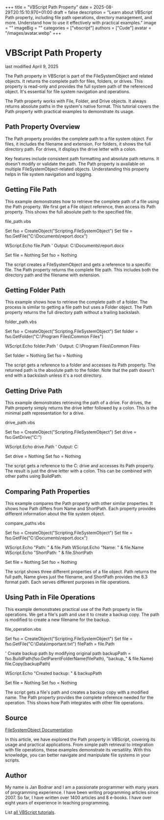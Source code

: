 +++
title = "VBScript Path Property"
date = 2025-08-29T20:15:10.970+01:00
draft = false
description = "Learn about VBScript Path property, including file path operations, directory management, and more. Understand how to use it effectively with practical examples."
image = ""
imageBig = ""
categories = ["vbscript"]
authors = ["Cude"]
avatar = "/images/avatar.webp"
+++

# VBScript Path Property

last modified April 9, 2025

The Path property in VBScript is part of the
FileSystemObject and related objects. It returns the complete path
for files, folders, or drives. This property is read-only and provides the full
system path of the referenced object. It's essential for file system navigation
and operations.

The Path property works with File, Folder,
and Drive objects. It always returns absolute paths in the system's
native format. This tutorial covers the Path property with practical
examples to demonstrate its usage.

## Path Property Overview

The Path property provides the complete path to a file system object.
For files, it includes the filename and extension. For folders, it shows the
full directory path. For drives, it displays the drive letter with a colon.

Key features include consistent path formatting and absolute path returns. It
doesn't modify or validate the path. The Path property is available
on multiple FileSystemObject-related objects. Understanding this property helps
in file system navigation and logging.

## Getting File Path

This example demonstrates how to retrieve the complete path of a file using the
Path property. We first get a File object reference, then access
its Path property. This shows the full absolute path to the specified file.

file_path.vbs
  

Set fso = CreateObject("Scripting.FileSystemObject")
Set file = fso.GetFile("C:\Documents\report.docx")

WScript.Echo file.Path ' Output: C:\Documents\report.docx

Set file = Nothing
Set fso = Nothing

The script creates a FileSystemObject and gets a reference to a
specific file. The Path property returns the complete file path.
This includes both the directory path and the filename with extension.

## Getting Folder Path

This example shows how to retrieve the complete path of a folder. The process is
similar to getting a file path but uses a Folder object. The Path
property returns the full directory path without a trailing backslash.

folder_path.vbs
  

Set fso = CreateObject("Scripting.FileSystemObject")
Set folder = fso.GetFolder("C:\Program Files\Common Files")

WScript.Echo folder.Path ' Output: C:\Program Files\Common Files

Set folder = Nothing
Set fso = Nothing

The script gets a reference to a folder and accesses its Path
property. The returned path is the absolute path to the folder. Note that the
path doesn't end with a backslash unless it's a root directory.

## Getting Drive Path

This example demonstrates retrieving the path of a drive. For drives, the
Path property simply returns the drive letter followed by a colon.
This is the minimal path representation for a drive.

drive_path.vbs
  

Set fso = CreateObject("Scripting.FileSystemObject")
Set drive = fso.GetDrive("C:")

WScript.Echo drive.Path ' Output: C:

Set drive = Nothing
Set fso = Nothing

The script gets a reference to the C: drive and accesses its Path
property. The result is just the drive letter with a colon. This can be combined
with other paths using BuildPath.

## Comparing Path Properties

This example compares the Path property with other similar
properties. It shows how Path differs from Name and
ShortPath. Each property provides different information about the
file system object.

compare_paths.vbs
  

Set fso = CreateObject("Scripting.FileSystemObject")
Set file = fso.GetFile("C:\Documents\report.docx")

WScript.Echo "Path: " &amp; file.Path
WScript.Echo "Name: " &amp; file.Name
WScript.Echo "ShortPath: " &amp; file.ShortPath

Set file = Nothing
Set fso = Nothing

The script shows three different properties of a file object. Path
returns the full path, Name gives just the filename, and
ShortPath provides the 8.3 format path. Each serves different
purposes in file operations.

## Using Path in File Operations

This example demonstrates practical use of the Path property in
file operations. We get a file's path and use it to create a backup copy. The
path is modified to create a new filename for the backup.

file_operation.vbs
  

Set fso = CreateObject("Scripting.FileSystemObject")
Set file = fso.GetFile("C:\Data\important.txt")
filePath = file.Path

' Create backup path by modifying original path
backupPath = fso.BuildPath(fso.GetParentFolderName(filePath), "backup_" &amp; file.Name)
file.Copy(backupPath)

WScript.Echo "Created backup: " &amp; backupPath

Set file = Nothing
Set fso = Nothing

The script gets a file's path and creates a backup copy with a modified name.
The Path property provides the complete reference needed for the
operation. This shows how Path integrates with other file
operations.

## Source

[FileSystemObject Documentation](https://learn.microsoft.com/en-us/previous-versions/windows/internet-explorer/ie-developer/scripting-articles/6kxy1a51(v=vs.84))

In this article, we have explored the Path property in VBScript,
covering its usage and practical applications. From simple path retrieval to
integration with file operations, these examples demonstrate its versatility.
With this knowledge, you can better navigate and manipulate file systems in your
scripts.

## Author

My name is Jan Bodnar and I am a passionate programmer with many years of
programming experience. I have been writing programming articles since 2007. So
far, I have written over 1400 articles and 8 e-books. I have over eight years of
experience in teaching programming.

List [all VBScript tutorials](/vbscript/).